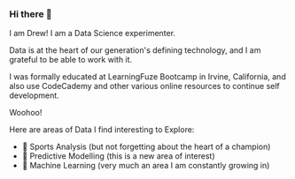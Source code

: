 ### Hi there 👋

I am Drew! I am a Data Science experimenter. 

Data is at the heart of our generation's defining technology, and I am grateful to be able to work with it. 

I was formally educated at LearningFuze Bootcamp in Irvine, California, and also use CodeCademy and other various online resources to continue self development. 

Woohoo!

Here are areas of Data I find interesting to Explore:
- 🏀 Sports Analysis (but not forgetting about the heart of a champion)
- 🔮 Predictive Modelling (this is a new area of interest)
- 🤖 Machine Learning (very much an area I am constantly growing in)
